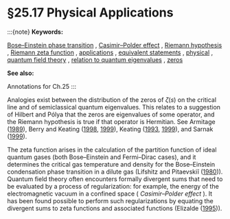 # §25.17 Physical Applications

:::{note}
**Keywords:**

[Bose–Einstein phase transition](http://dlmf.nist.gov/search/search?q=Bose%E2%80%93Einstein%20phase%20transition) , [Casimir–Polder effect](http://dlmf.nist.gov/search/search?q=Casimir%E2%80%93Polder%20effect) , [Riemann hypothesis](http://dlmf.nist.gov/search/search?q=Riemann%20hypothesis) , [Riemann zeta function](http://dlmf.nist.gov/search/search?q=Riemann%20zeta%20function) , [applications](http://dlmf.nist.gov/search/search?q=applications) , [equivalent statements](http://dlmf.nist.gov/search/search?q=equivalent%20statements) , [physical](http://dlmf.nist.gov/search/search?q=physical) , [quantum field theory](http://dlmf.nist.gov/search/search?q=quantum%20field%20theory) , [relation to quantum eigenvalues](http://dlmf.nist.gov/search/search?q=relation%20to%20quantum%20eigenvalues) , [zeros](http://dlmf.nist.gov/search/search?q=zeros)

**See also:**

Annotations for Ch.25
:::

Analogies exist between the distribution of the zeros of $\zeta\left(s\right)$ on the critical line and of semiclassical quantum eigenvalues. This relates to a suggestion of Hilbert and Pólya that the zeros are eigenvalues of some operator, and the Riemann hypothesis is true if that operator is Hermitian. See Armitage ([1989](./bib/index.html#bib130 "The Riemann Hypothesis and the Hamiltonian of a Quantum Mechanical System")), Berry and Keating ([1998](./bib/B.html#bib264 "= H ⁢ x p and the Riemann Zeros"), [1999](./bib/B.html#bib265 "The Riemann zeros and eigenvalue asymptotics")), Keating ([1993](./bib/K.html#bib1242 "The Riemann Zeta-Function and Quantum Chaology"), [1999](./bib/K.html#bib1243 "Periodic Orbits, Spectral Statistics, and the Riemann Zeros")), and Sarnak ([1999](./bib/S.html#bib1998 "Quantum Chaos, Symmetry and Zeta Functions. Lecture I, Quantum Chaos")).

The zeta function arises in the calculation of the partition function of ideal quantum gases (both Bose–Einstein and Fermi–Dirac cases), and it determines the critical gas temperature and density for the Bose–Einstein condensation phase transition in a dilute gas (Lifshitz and Pitaevskiĭ ([1980](./bib/L.html#bib1440 "Statistical Physics, Part 2: Theory of the Condensed State"))). Quantum field theory often encounters formally divergent sums that need to be evaluated by a process of regularization: for example, the energy of the electromagnetic vacuum in a confined space ( *Casimir–Polder effect* ). It has been found possible to perform such regularizations by equating the divergent sums to zeta functions and associated functions (Elizalde ([1995](./bib/E.html#bib738 "Ten Physical Applications of Spectral Zeta Functions"))).
